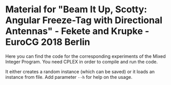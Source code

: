 # Material for "Beam It Up, Scotty: Angular Freeze-Tag with Directional Antennas" - Fekete and Krupke - EuroCG 2018 Berlin

Here you can find the code for the corresponding experiments of the Mixed Integer Program.
You need CPLEX in order to compile and run the code.

It either creates a random instance (which can be saved) or it loads an instance from file. Add parameter `--h` for help on the usage.
